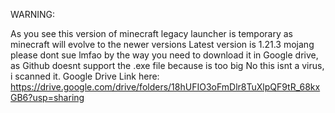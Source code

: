 WARNING:

As you see this version of minecraft legacy launcher is temporary as minecraft will evolve to the newer versions
Latest version is 1.21.3
mojang please dont sue lmfao
by the way you need to download it in Google drive, as Github doesnt support the .exe file because is too big
No this isnt a virus, i scanned it.
Google Drive Link here: https://drive.google.com/drive/folders/18hUFIO3oFmDlr8TuXlpQF9tR_68kxGB6?usp=sharing
